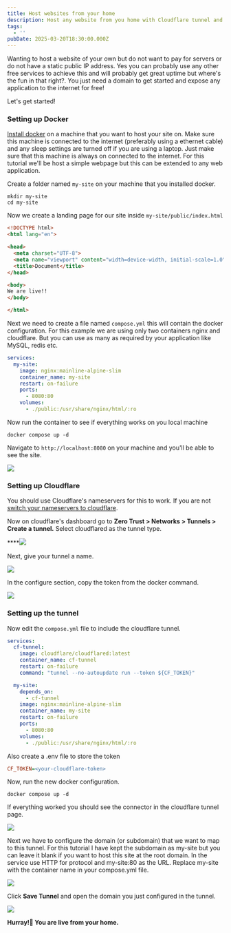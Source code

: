 ```yaml
---
title: Host websites from your home
description: Host any website from you home with Cloudflare tunnel and docker
tags:
  - ''
pubDate: 2025-03-20T18:30:00.000Z
---
```


Wanting to host a website of your own but do not want to pay for servers or do not have a static public IP address. Yes you can probably use any other free services to achieve this and will probably get great uptime but where's the fun in that right?. You just need a domain to get started and expose any application to the internet for free!

Let's get started!

### Setting up Docker

[Install docker](https://docs.docker.com/engine/install/) on a machine that you want to host your site on. Make sure this machine is connected to the internet (preferably using a ethernet cable) and any sleep settings are turned off if you are using a laptop. Just make sure that this machine is always on connected to the internet. For this tutorial we'll be host a simple webpage but this can be extended to any web application.

Create a folder named `my-site` on your machine that you installed docker.

```shell
mkdir my-site
cd my-site
```

Now we create a landing page for our site inside `my-site/public/index.html`

```html
<!DOCTYPE html>
<html lang="en">

<head>
  <meta charset="UTF-8">
  <meta name="viewport" content="width=device-width, initial-scale=1.0">
  <title>Document</title>
</head>

<body>
We are live!!
</body>

</html>
```

Next we need to create a file named `compose.yml` this will contain the docker configuration. For this example we are using only two containers nginx and cloudflare. But you can use as many as required by your application like MySQL, redis etc.

```yaml
services:
  my-site:
    image: nginx:mainline-alpine-slim
    container_name: my-site
    restart: on-failure
    ports:
      - 8080:80
    volumes:
      - ./public:/usr/share/nginx/html/:ro
```

Now run the container to see if everything works on you local machine

```shell
docker compose up -d
```

Navigate to `http://localhost:8080` on your machine and you'll be able to see the site.

![](</host-sites-at-home/Screenshot 2025-03-22 at 12.45.48 AM.png>)

### Setting up Cloudflare

You should use Cloudflare's nameservers for this to work. If you are not [switch your nameservers to cloudflare](https://developers.cloudflare.com/dns/zone-setups/full-setup/setup/).

Now  on cloudflare's dashboard go to **Zero Trust > Networks > Tunnels > Create a tunnel.** Select cloudflared as the tunnel type.

\*\*\*\*![](/host-sites-at-home/cloudflared.png)

Next, give your tunnel a name.

![](</host-sites-at-home/Screenshot 2025-03-22 at 12.00.58 AM.png>)

In the configure section, copy the token from the docker command.

![](/host-sites-at-home/token.png)

### Setting up the tunnel

Now edit the `compose.yml` file to include the cloudflare tunnel.

```yaml
services:
  cf-tunnel:
    image: cloudflare/cloudflared:latest
    container_name: cf-tunnel
    restart: on-failure
    command: "tunnel --no-autoupdate run --token ${CF_TOKEN}"

  my-site:
    depends_on:
      - cf-tunnel
    image: nginx:mainline-alpine-slim
    container_name: my-site
    restart: on-failure
    ports:
      - 8080:80
    volumes:
      - ./public:/usr/share/nginx/html/:ro

```

Also create a .env file to store the token

```ini
CF_TOKEN=<your-cloudflare-token>
```

Now, run the new docker configuration.

```shell
docker compose up -d
```

If everything worked you should see the connector in the cloudflare tunnel page.

![](</host-sites-at-home/Screenshot 2025-03-22 at 12.12.48 AM.png>)

Next we have to configure the domain (or subdomain) that we want to map to this tunnel. For this tutorial I have kept the subdomain as my-site but you can leave it blank if you want to host this site at the root domain. In the service use HTTP for protocol and my-site:80 as the URL. Replace my-site with the container name in your compose.yml file.

![](</host-sites-at-home/Screenshot 2025-03-22 at 12.23.34 AM.png>)

Click **Save Tunnel** and open the domain you just configured in the tunnel.

![](</host-sites-at-home/Screenshot 2025-03-22 at 12.40.00 AM.png>)

**Hurray!🎉 You are live from your home.**
